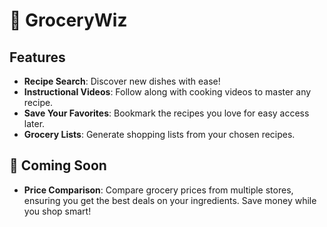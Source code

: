# 🛒 GroceryWiz

## Features
- **Recipe Search**: Discover new dishes with ease!
- **Instructional Videos**: Follow along with cooking videos to master any recipe.
- **Save Your Favorites**: Bookmark the recipes you love for easy access later.
- **Grocery Lists**: Generate shopping lists from your chosen recipes.

## 🚀 Coming Soon
- **Price Comparison**: Compare grocery prices from multiple stores, ensuring you get the best deals on your ingredients. Save money while you shop smart!